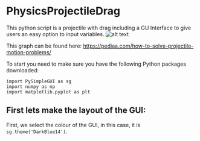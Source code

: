 # PhysicsProjectileDrag
This python script is a projectile with drag including a GU Interface to give users an easy option to input variables.
![alt text](https://th.bing.com/th/id/OIP.uXaOyjOJQfmEgc6iCrMifQHaDS?pid=ImgDet&rs=1)

This graph can be found here: https://pediaa.com/how-to-solve-projectile-motion-problems/

To start you need to make sure you have the following Python packages downloaded:
```
import PySimpleGUI as sg
import numpy as np
import matplotlib.pyplot as plt
```
## First lets make the layout of the GUI:

First, we select the colour of the GUI, in this case, it is ```sg.theme('DarkBlue14')```.
